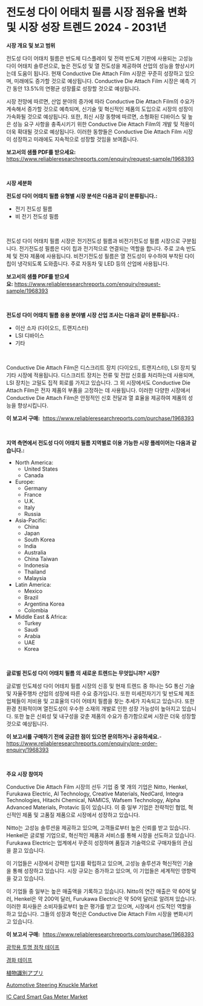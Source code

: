 <p><h1>전도성 다이 어태치 필름 시장 점유율 변화 및 시장 성장 트렌드 2024 - 2031년</h1></p><p><strong>시장 개요 및 보고 범위</strong></p>
<p><p>전도성 다이 어태치 필름은 반도체 디스플레이 및 전력 반도체 기판에 사용되는 고성능 다이 어태치 솔루션으로, 높은 전도성 및 열 전도성을 제공하여 산업의 성능을 향상시키는데 도움이 됩니다. 현재 Conductive Die Attach Film 시장은 꾸준히 성장하고 있으며, 미래에도 증가할 것으로 예상됩니다. Conductive Die Attach Film 시장은 예측 기간 동안 13.5%의 연평균 성장률로 성장할 것으로 예상됩니다.</p><p>시장 전망에 따르면, 산업 분야의 증가에 따라 Conductive Die Attach Film의 수요가 계속해서 증가할 것으로 예측되며, 신기술 및 혁신적인 제품의 도입으로 시장의 성장이 가속화될 것으로 예상됩니다. 또한, 최신 시장 동향에 따르면, 소형화된 디바이스 및 높은 성능 요구 사항을 충족시키기 위한 Conductive Die Attach Film의 개발 및 적용이 더욱 확대될 것으로 예상됩니다. 이러한 동향들은 Conductive Die Attach Film 시장이 성장하고 미래에도 지속적으로 성장할 것임을 보여줍니다.</p></p>
<p><strong>보고서의 샘플 PDF를 받으세요:</strong> <a href="https://www.reliableresearchreports.com/enquiry/request-sample/1968393">https://www.reliableresearchreports.com/enquiry/request-sample/1968393</a></p>
<p>&nbsp;</p>
<p><strong>시장 세분화</strong></p>
<p><strong>전도성 다이 어태치 필름 유형별 시장 분석은 다음과 같이 분류됩니다.:</strong></p>
<p><ul><li>전기 전도성 필름</li><li>비 전기 전도성 필름</li></ul></p>
<p>&nbsp;</p>
<p><p>전도성 다이 어태치 필름 시장은 전기전도성 필름과 비전기전도성 필름 시장으로 구분됩니다. 전기전도성 필름은 다이 칩과 전기적으로 연결되는 역할을 합니다. 주로 고속 반도체 및 전자 제품에 사용됩니다. 비전기전도성 필름은 열 전도성이 우수하여 부착된 다이 칩이 냉각되도록 도와줍니다. 주로 자동차 및 LED 등의 산업에 사용됩니다.</p></p>
<p><strong>보고서의 샘플 PDF를 받으세요:</strong>&nbsp;<a href="https://www.reliableresearchreports.com/enquiry/request-sample/1968393">https://www.reliableresearchreports.com/enquiry/request-sample/1968393</a></p>
<p>&nbsp;</p>
<p><strong> 전도성 다이 어태치 필름 응용 분야별 시장 산업 조사는 다음과 같이 분류됩니다.:</strong></p>
<p><ul><li>이산 소자 (다이오드, 트랜지스터)</li><li>LSI 디바이스</li><li>기타</li></ul></p>
<p>&nbsp;</p>
<p><p>Conductive Die Attach Film은 디스크리트 장치 (다이오드, 트랜지스터), LSI 장치 및 기타 시장에 적용됩니다. 디스크리트 장치는 전류 및 전압 신호를 처리하는데 사용되며, LSI 장치는 고밀도 집적 회로를 가지고 있습니다. 그 외 시장에서도 Conductive Die Attach Film은 전자 제품의 부품을 고정하는 데 사용됩니다. 이러한 다양한 시장에서 Conductive Die Attach Film은 안정적인 신호 전달과 열 효율을 제공하여 제품의 성능을 향상시킵니다.</p></p>
<p><strong>이 보고서 구매:</strong>&nbsp; <a href="https://www.reliableresearchreports.com/purchase/1968393">https://www.reliableresearchreports.com/purchase/1968393</a></p>
<p>&nbsp;</p>
<p><strong>지역 측면에서 전도성 다이 어태치 필름 지역별로 이용 가능한 시장 플레이어는 다음과 같습니다.:</strong></p>
<p><ul>
    <li>
        North America:
        <ul>
            <li>United States</li>
            <li>Canada</li>
        </ul>
    </li>
    <li>
        Europe:
        <ul>
            <li>Germany</li>
            <li>France</li>
            <li>U.K.</li>
            <li>Italy</li>
            <li>Russia</li>
        </ul>
    </li>
    <li>
        Asia-Pacific:
        <ul>
            <li>China</li>
            <li>Japan</li>
            <li>South Korea</li>
            <li>India</li>
            <li>Australia</li>
            <li>China Taiwan</li>
            <li>Indonesia</li>
            <li>Thailand</li>
            <li>Malaysia</li>
        </ul>
    </li>
    <li>
        Latin America:
        <ul>
            <li>Mexico</li>
            <li>Brazil</li>
            <li>Argentina Korea</li>
            <li>Colombia</li>
        </ul>
    </li>
    <li>
        Middle East & Africa:
        <ul>
            <li>Turkey</li>
            <li>Saudi</li>
            <li>Arabia</li>
            <li>UAE</li>
            <li>Korea</li>
        </ul>
    </li>
    </ul></p>
<p>&nbsp;</p>
<p><strong>글로벌 전도성 다이 어태치 필름 의 새로운 트렌드는 무엇입니까? 시장?</strong></p>
<p><p>글로벌 인도체성 다이 어테치 필름 시장의 신흥 및 현재 트렌드 중 하나는 5G 통신 기술 및 자율주행차 산업의 성장에 따른 수요 증가입니다. 또한 미세전자기기 및 반도체 제조업체들이 저비용 및 고효율의 다이 어테치 필름을 찾는 추세가 지속되고 있습니다. 또한 환경 친화적이며 열전도성이 우수한 소재의 개발로 인한 성장 가능성이 높아지고 있습니다. 또한 높은 신뢰성 및 내구성을 갖춘 제품의 수요가 증가함으로써 시장은 더욱 성장할 것으로 예상됩니다.</p></p>
<p><strong>이 보고서를 구매하기 전에 궁금한 점이 있으면 문의하거나 공유하세요.</strong>- <a href="https://www.reliableresearchreports.com/enquiry/pre-order-enquiry/1968393">https://www.reliableresearchreports.com/enquiry/pre-order-enquiry/1968393</a></p>
<p>&nbsp;</p>
<p><strong>주요 시장 참여자</strong></p>
<p><p>Conductive Die Attach Film 시장의 선두 기업 중 몇 개의 기업은 Nitto, Henkel, Furukawa Electric, AI Technology, Creative Materials, NedCard, Integra Technologies, Hitachi Chemical, NAMICS, Wafsem Technology, Alpha Advanced Materials, Protavic 등이 있습니다. 이 중 일부 기업은 전략적인 협업, 혁신적인 제품 및 고품질 제품으로 시장에서 성장하고 있습니다.</p><p>Nitto는 고성능 솔루션을 제공하고 있으며, 고객들로부터 높은 신뢰를 받고 있습니다. Henkel은 글로벌 기업으로, 혁신적인 제품과 서비스를 통해 시장을 선도하고 있습니다. Furukawa Electric는 업계에서 꾸준히 성장하며 품질과 기술력으로 구매자들의 관심을 끌고 있습니다.</p><p>이 기업들은 시장에서 강력한 입지를 확립하고 있으며, 고성능 솔루션과 혁신적인 기술을 통해 성장하고 있습니다. 시장 규모는 증가하고 있으며, 이 기업들은 세계적인 영향력을 갖고 있습니다.</p><p>이 기업들 중 일부는 높은 매출액을 기록하고 있습니다. Nitto의 연간 매출은 약 60억 달러, Henkel은 약 200억 달러, Furukawa Electric은 약 50억 달러로 알려져 있습니다. 이러한 회사들은 소비자들로부터 높은 평가를 받고 있으며, 시장에서 선도적인 역할을 하고 있습니다. 그들의 성장과 혁신은 Conductive Die Attach Film 시장을 변화시키고 있습니다.</p></p>
<p><strong>이 보고서 구매:</strong>&nbsp;&nbsp;<a href="https://www.reliableresearchreports.com/purchase/1968393">https://www.reliableresearchreports.com/purchase/1968393</a></p>
<p><p><a href="https://github.com/vsn7qpua81q/Market-Research-Report-List-1/blob/main/92919968900.md">광학용 투명 점착 테이프</a></p><p><a href="https://github.com/trmesnao7959541/Market-Research-Report-List-1/blob/main/44627598899.md">경화 테이프</a></p><p><a href="https://github.com/xnljig2898992/Market-Research-Report-List-1/blob/main/77826649614.md">植物識別アプリ</a></p><p><a href="https://issuu.com/reportprime-2/docs/automotive-steering-knuckle-market-size-2030.pptx">Automotive Steering Knuckle Market</a></p><p><a href="https://github.com/castoriffic/Market-Research-Report-List-3/blob/main/ic-card-smart-gas-meter-market.md">IC Card Smart Gas Meter Market</a></p></p>
